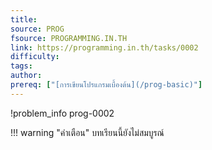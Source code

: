 ```yaml
---
title: 
source: PROG
fsource: PROGRAMMING.IN.TH
link: https://programming.in.th/tasks/0002
difficulty: 
tags: 
author: 
prereq: ["[การเขียนโปรแกรมเบื้องต้น](/prog-basic)"]
---
```


!problem_info prog-0002

!!! warning "คำเตือน"
    บทเรียนนี้ยังไม่สมบูรณ์

